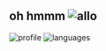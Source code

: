 oh hmmm ![allo](https://cdn.betterttv.net/emote/5d2d8051d4315b684d3cd93e/2x)
---
![profile](https://github-readme-stats.vercel.app/api?username=etztrefis&show_icons=true&hide_border=true&theme=dark&count_private=true)
![languages](https://github-readme-stats.vercel.app/api/top-langs/?username=etztrefis&layout=compact&theme=dark&hide_border=true)
